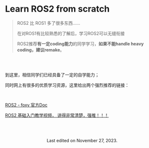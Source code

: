 # Learn ROS2 from scratch

> ROS2 比 ROS1 多了很多东西......
>
> 在对ROS1有比较熟悉的了解后，学习ROS2可以无缝衔接
>
> 
>
> ROS2推荐**有一定coding能力**的同学学习，**如果不能handle heavy coding，建议remake**。



<br>

<br>

到这里，相信同学们已经具备了一定的自学能力；



同时网上有很多的优质学习资源，这里给出两个强烈推荐的链接：



<br>

[ROS2 - foxy 官方Doc](https://docs.ros.org/en/foxy/index.html)

[ROS2 基础入门教学视频， 讲得非常清楚，强推！！！](https://www.bilibili.com/video/BV19U4y1n7CQ?p=1)





<br>
<br>
<br>

<center>
Last edited on November 27, 2023.
</center>


<br>
<br>
<br>
